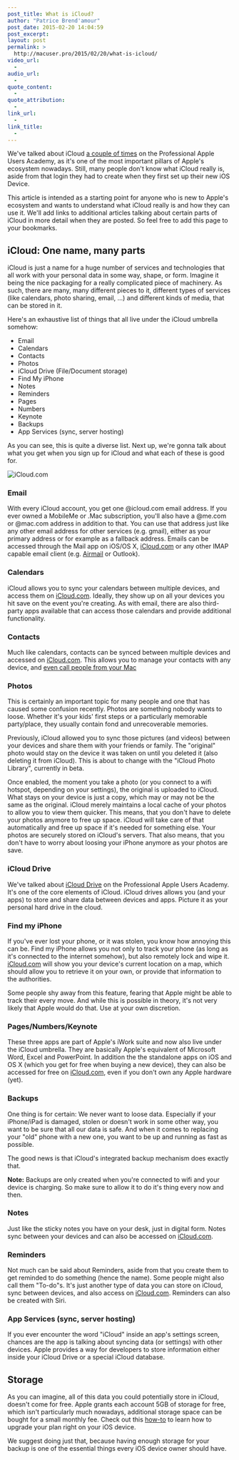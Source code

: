 ```yaml
---
post_title: What is iCloud?
author: "Patrice Brend'amour"
post_date: 2015-02-20 14:04:59
post_excerpt:
layout: post
permalink: >
  http://macuser.pro/2015/02/20/what-is-icloud/
video_url:
  - 
audio_url:
  - 
quote_content:
  - 
quote_attribution:
  - 
link_url:
  - 
link_title:
  - 
---
```

We've talked about iCloud [a couple of times][icMUP] on the Professional Apple Users Academy, as it's one of the most important pillars of Apple's ecosystem nowadays. Still, many people don't know what iCloud really is, aside from that login they had to create when they first set up their new iOS Device.

This article is intended as a starting point for anyone who is new to Apple's ecosystem and wants to understand what iCloud really is and how they can use it. We'll add links to additional articles talking about certain parts of iCloud in more detail when they are posted. So feel free to add this page to your bookmarks.

## iCloud: One name, many parts

iCloud is just a name for a huge number of services and technologies that all work with your personal data in some way, shape, or form. Imagine it being the nice packaging for a really complicated piece of machinery.
As such, there are many, many different pieces to it, different types of services (like calendars, photo sharing, email, ...) and different kinds of media, that can be stored in it.

Here's an exhaustive list of things that all live under the iCloud umbrella somehow:

- Email
- Calendars
- Contacts
- Photos
- iCloud Drive (File/Document storage)
- Find My iPhone
- Notes
- Reminders
- Pages
- Numbers
- Keynote
- Backups
- App Services (sync, server hosting)

As you can see, this is quite a diverse list.
Next up, we're gonna talk about what you get when you sign up for iCloud and what each of these is good for.
<!--more-->

![iCloud.com][icloudcomView]

### Email

With every iCloud account, you get one @icloud.com email address. If you ever owned a MobileMe or .Mac subscription, you'll also have a @me.com or @mac.com address in addition to that.
You can use that address just like any other email address for other services (e.g. gmail), either as your primary address or for example as a fallback address. Emails can be accessed through the Mail app on iOS/OS X, [iCloud.com][icl] or any other IMAP capable email client (e.g. [Airmail][airmail] or Outlook).

### Calendars

iCloud allows you to sync your calendars between multiple devices, and access them on [iCloud.com][icl]. Ideally, they show up on all your devices you hit save on the event you're creating.
As with email, there are also third-party apps available that can access those calendars and provide additional functionality.

### Contacts

Much like calendars, contacts can be synced between multiple devices and accessed on [iCloud.com][icl]. This allows you to manage your contacts with any device, and [even call people from your Mac][calling]

### Photos

This is certainly an important topic for many people and one that has caused some confusion recently. Photos are something nobody wants to loose. Whether it's your kids' first steps or a particularly memorable party/place, they usually contain fond and unrecoverable memories.

Previously, iCloud allowed you to sync those pictures (and videos) between your devices and share them with your friends or family. The "original" photo would stay on the device it was taken on until you deleted it (also deleting it from iCloud). This is about to change with the "iCloud Photo Library", currently in beta.

Once enabled, the moment you take a photo (or you connect to a wifi hotspot, depending on your settings), the original is uploaded to iCloud. What stays on your device is just a copy, which may or may not be the same as the original. iCloud merely maintains a local cache of your photos to allow you to view them quicker. This means, that you don't have to delete your photos anymore to free up space. iCloud will take care of that automatically and free up space if it's needed for something else. Your photos are securely stored on iCloud's servers. That also means, that you don't have to worry about loosing your iPhone anymore as your photos are save.

### iCloud Drive

We've talked about [iCloud Drive][icdMUP] on the Professional Apple Users Academy. It's one of the core elements of iCloud. iCloud drives allows you (and your apps) to store and share data between devices and apps. Picture it as your personal hard drive in the cloud.

### Find my iPhone

If you've ever lost your phone, or it was stolen, you know how annoying this can be. Find my iPhone allows you not only to track your phone (as long as it's connected to the internet somehow), but also remotely lock and wipe it. [iCloud.com][icl] will show you your device's current location on a map, which should allow you to retrieve it on your own, or provide that information to the authorities.

Some people shy away from this feature, fearing that Apple might be able to track their every move. And while this is possible in theory, it's not very likely that Apple would do that. Use at your own discretion.

### Pages/Numbers/Keynote
These three apps are part of Apple's iWork suite and now also live under the iCloud umbrella. They are basically Apple's equivalent of Microsoft Word, Excel and PowerPoint. In addition the the standalone apps on iOS and OS X (which you get for free when buying a new device), they can also be accessed for free on [iCloud.com][icl], even if you don't own any Apple hardware (yet).

### Backups
One thing is for certain: We never want to loose data. Especially if your iPhone/iPad is damaged, stolen or doesn't work in some other way, you want to be sure that all our data is safe. And when it comes to replacing your "old" phone with a new one, you want to be up and running as fast as possible.

The good news is that iCloud's integrated backup mechanism does exactly that.

**Note:** Backups are only created when you're connected to wifi and your device is charging. So make sure to allow it to do it's thing every now and then.

### Notes

Just like the sticky notes you have on your desk, just in digital form. Notes sync between your devices and can also be accessed on [iCloud.com][icl].

### Reminders

Not much can be said about Reminders, aside from that you create them to get reminded to do something (hence the name). Some people might also call them "To-do"s. It's just another type of data you can store on iCloud, sync between devices, and also access on [iCloud.com][icl]. Reminders can also be created with Siri.

### App Services (sync, server hosting)

If you ever encounter the word "iCloud" inside an app's settings screen, chances are the app is talking about syncing data (or settings) with other devices.
Apple provides a way for developers to store information either inside your iCloud Drive or a special iCloud database.

## Storage

As you can imagine, all of this data you could potentially store in iCloud, doesn't come for free.
Apple grants each account 5GB of storage for free, which isn't particularly much nowadays, additional storage space can be bought for a small monthly fee. Check out this [how-to][upgrMUP] to learn how to upgrade your plan right on your iOS device.

We suggest doing just that, because having enough storage for your backup is one of the essential things every iOS device owner should have.

[icMUP]: http://macuser.pro/?s=icloud "iCloud"
[icdMUP]: http://macuser.pro/2014/11/01/using-and-organizing-icloud-drive-on-os-x-yosemite/ "iCloud Drive"
[upgrMUP]: http://macuser.pro/2014/10/10/ios-8-the-new-icloud/#upgrade-storage "Upgrading your Storage Plan"

[icl]: http://icloud.com
[airmail]: http://airmail.com
[calling]: http://macuser.pro/2014/09/23/ios-8-taking-phone-calls-on-your-ipad-and-mac/ "iOS 8: Taking phone calls on your iPad (and Mac)"
[icloudcomview]: http://macuser.pro/wp-content/uploads/2015/02/icloud_settings_yosemite.png "iCloud settings on OS X Yosemite"